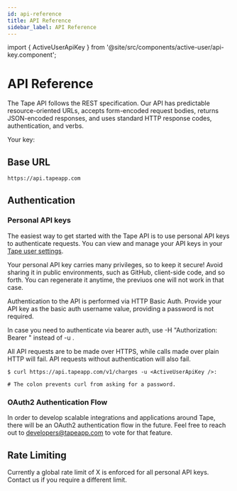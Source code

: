 ```yaml
---
id: api-reference
title: API Reference
sidebar_label: API Reference
---
```


import { ActiveUserApiKey } from '@site/src/components/active-user/api-key.component';

# API Reference

The Tape API follows the REST specification. Our API has predictable resource-oriented URLs, accepts form-encoded request bodies, returns JSON-encoded responses, and uses standard HTTP response codes, authentication, and verbs.

Your key: <ActiveUserApiKey />

## Base URL

```
https://api.tapeapp.com
```

## Authentication

### Personal API keys

The easiest way to get started with the Tape API is to use personal API keys to authenticate requests. You can view and manage your API keys in your [Tape user settings](<https://tapeapp.com/tape/(focus//root-modal:user-settings/profile)>).

Your personal API key carries many privileges, so to keep it secure! Avoid sharing it in public environments, such as GitHub, client-side code, and so forth. You can regenerate it anytime, the previuos one will not work in that case.

Authentication to the API is performed via HTTP Basic Auth. Provide your API key as the basic auth username value, providing a password is not required.

In case you need to authenticate via bearer auth, use -H "Authorization: Bearer <ActiveUserApiKey />" instead of -u <ActiveUserApiKey />.

All API requests are to be made over HTTPS, while calls made over plain HTTP will fail. API requests without authentication will also fail.

```
$ curl https://api.tapeapp.com/v1/charges -u <ActiveUserApiKey />:

# The colon prevents curl from asking for a password.
```

### OAuth2 Authentication Flow

In order to develop scalable integrations and applications around Tape, there will be an OAuth2 authentication flow in the future. Feel free to reach out to developers@tapeapp.com to vote for that feature.

## Rate Limiting

Currently a global rate limit of X is enforced for all personal API keys. Contact us if you require a different limit.

